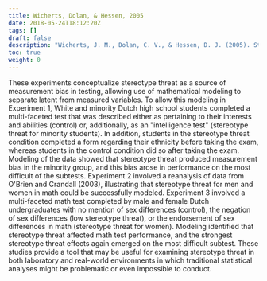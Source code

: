 ```yaml
---
title: Wicherts, Dolan, & Hessen, 2005
date: 2018-05-24T18:12:20Z
tags: []
draft: false
description: "Wicherts, J. M., Dolan, C. V., & Hessen, D. J. (2005). Stereotype threat and group differences in test performance: A question of measurement invariance. *Journal of Personality and Social Psychology, 89,* 696-716."
toc: true
weight: 0
---
```


These experiments conceptualize stereotype threat as a source of measurement bias in testing, allowing use of mathematical modeling to separate latent from measured variables. To allow this modeling in Experiment 1, White and minority Dutch high school students completed a multi-faceted test that was described either as pertaining to their interests and abilities (control) or, additionally, as an "intelligence test" (stereotype threat for minority students). In addition, students in the stereotype threat condition completed a form regarding their ethnicity before taking the exam, whereas students in the control condition did so after taking the exam. Modeling of the data showed that stereotype threat produced measurement bias in the minority group, and this bias arose in performance on the most difficult of the subtests. Experiment 2 involved a reanalysis of data from O'Brien and Crandall (2003), illustrating that stereotype threat for men and women in math could be successfully modeled. Experiment 3 involved a multi-faceted math test completed by male and female Dutch undergraduates with no mention of sex differences (control), the negation of sex differences (low stereotype threat), or the endorsement of sex differences in math (stereotype threat for women). Modeling identified that stereotype threat affected math test performance, and the strongest stereotype threat effects again emerged on the most difficult subtest. These studies provide a tool that may be useful for examining stereotype threat in both laboratory and real-world environments in which traditional statistical analyses might be problematic or even impossible to conduct.
